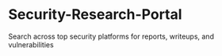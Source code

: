 # Security-Research-Portal
Search across top security platforms for reports, writeups, and vulnerabilities
